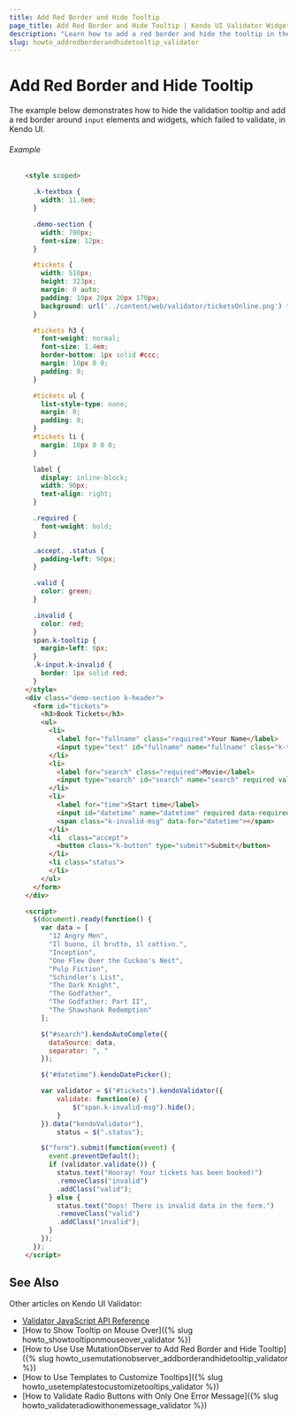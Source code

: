 ```yaml
---
title: Add Red Border and Hide Tooltip
page_title: Add Red Border and Hide Tooltip | Kendo UI Validator Widget
description: "Learn how to add a red border and hide the tooltip in the Kendo UI Validator."
slug: howto_addredborderandhidetooltip_validator
---
```


# Add Red Border and Hide Tooltip

The example below demonstrates how to hide the validation tooltip and add a red border around `input` elements and widgets, which failed to validate, in Kendo UI.

###### Example

```html
    <style scoped>

      .k-textbox {
        width: 11.8em;
      }

      .demo-section {
        width: 700px;
        font-size: 12px;
      }

      #tickets {
        width: 510px;
        height: 323px;
        margin: 0 auto;
        padding: 10px 20px 20px 170px;
        background: url('../content/web/validator/ticketsOnline.png') transparent no-repeat 0 0;
      }

      #tickets h3 {
        font-weight: normal;
        font-size: 1.4em;
        border-bottom: 1px solid #ccc;
        margin: 10px 0 0;
        padding: 0;
      }

      #tickets ul {
        list-style-type: none;
        margin: 0;
        padding: 0;
      }
      #tickets li {
        margin: 10px 0 0 0;
      }

      label {
        display: inline-block;
        width: 90px;
        text-align: right;
      }

      .required {
        font-weight: bold;
      }

      .accept, .status {
        padding-left: 90px;
      }

      .valid {
        color: green;
      }

      .invalid {
        color: red;
      }
      span.k-tooltip {
        margin-left: 6px;
      }
      .k-input.k-invalid {
        border: 1px solid red;
      }
    </style>
    <div class="demo-section k-header">
      <form id="tickets">
        <h3>Book Tickets</h3>
        <ul>
          <li>
            <label for="fullname" class="required">Your Name</label>
            <input type="text" id="fullname" name="fullname" class="k-textbox" placeholder="Full name" required validationMessage="Enter {0}" style="width: 200px;" />
          </li>
          <li>
            <label for="search" class="required">Movie</label>
            <input type="search" id="search" name="search" required validationMessage="Select movie" style="width: 200px;"/><span class="k-invalid-msg" data-for="search"></span>
          </li>
          <li>
            <label for="time">Start time</label>
            <input id="datetime" name="datetime" required data-required-msg="Select date!" style="width: 200px;"/>
            <span class="k-invalid-msg" data-for="datetime"></span>
          </li>
          <li  class="accept">
            <button class="k-button" type="submit">Submit</button>
          </li>
          <li class="status">
          </li>
        </ul>
      </form>
    </div>

    <script>
      $(document).ready(function() {
        var data = [
          "12 Angry Men",
          "Il buono, il brutto, il cattivo.",
          "Inception",
          "One Flew Over the Cuckoo's Nest",
          "Pulp Fiction",
          "Schindler's List",
          "The Dark Knight",
          "The Godfather",
          "The Godfather: Part II",
          "The Shawshank Redemption"
        ];

        $("#search").kendoAutoComplete({
          dataSource: data,
          separator: ", "
        });

        $("#datetime").kendoDatePicker();

        var validator = $("#tickets").kendoValidator({
            validate: function(e) {
                $("span.k-invalid-msg").hide();
            }
        }).data("kendoValidator"),
            status = $(".status");

        $("form").submit(function(event) {
          event.preventDefault();
          if (validator.validate()) {
            status.text("Hooray! Your tickets has been booked!")
            .removeClass("invalid")
            .addClass("valid");
          } else {
            status.text("Oops! There is invalid data in the form.")
            .removeClass("valid")
            .addClass("invalid");
          }
        });
      });
    </script>
```

## See Also

Other articles on Kendo UI Validator:

* [Validator JavaScript API Reference](/api/javascript/ui/validator)
* [How to Show Tooltip on Mouse Over]({% slug howto_showtooltiponmouseover_validator %})
* [How to Use Use MutationObserver to Add Red Border and Hide Tooltip]({% slug howto_usemutationobserver_addborderandhidetooltip_validator %})
* [How to Use Templates to Customize Tooltips]({% slug howto_usetemplatestocustomizetooltips_validator %})
* [How to Validate Radio Buttons with Only One Error Message]({% slug howto_validateradiowithonemessage_validator %})
